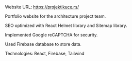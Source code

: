 Website URL: https://projektikuce.rs/

Portfolio website for the architecture project team.

SEO optimized with React Helmet library and Sitemap library.

Implemented Google reCAPTCHA for security.

Used Firebase database to store data.

Technologies: React, Firebase, Tailwind
